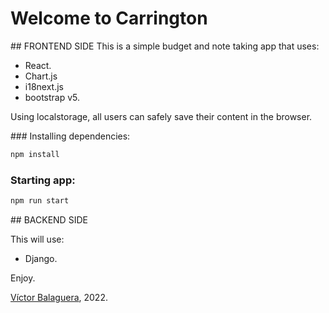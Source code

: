 # Welcome to Carrington

## FRONTEND SIDE
This is a simple budget and note taking app that uses:

- React.
- Chart.js
- i18next.js
- bootstrap v5.

Using localstorage, all users can safely save their content in the browser.

### Installing dependencies:

```sh
npm install
```

### Starting app:

```sh
npm run start

```

## BACKEND SIDE

This will use:

- Django.

Enjoy.

[Víctor Balaguera](https://www.vbalaguera.com), 2022.
